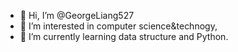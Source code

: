 - 👋 Hi, I’m @GeorgeLiang527
- 👀 I’m interested in computer science&technogy,
- 🌱 I’m currently learning data structure and Python.


<!---
GeorgeLiang527/GeorgeLiang527 is a ✨ special ✨ repository because its `README.md` (this file) appears on your GitHub profile.
You can click the Preview link to take a look at your changes.
--->
